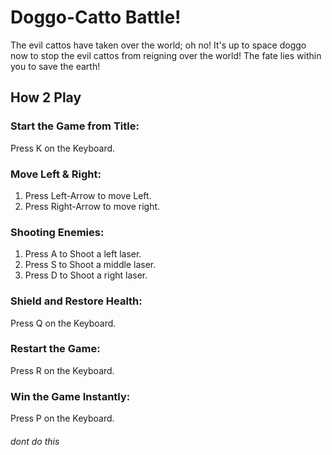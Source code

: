 # Doggo-Catto Battle!

The evil cattos have taken over the world; oh no! It's up to space doggo now to stop the evil cattos from reigning over the world! The fate lies within you to save the earth!

## How 2 Play

### Start the Game from Title:
Press K on the Keyboard.

### Move Left & Right:
1. Press Left-Arrow to move Left.
2. Press Right-Arrow to move right.

### Shooting Enemies:
1. Press A to Shoot a left laser.
2. Press S to Shoot a middle laser.
3. Press D to Shoot a right laser.

### Shield and Restore Health:
Press Q on the Keyboard.

### Restart the Game:
Press R on the Keyboard.

### Win the Game Instantly:
Press P on the Keyboard.
###### dont do this
